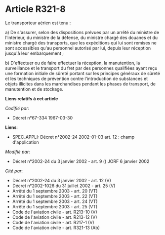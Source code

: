 # Article R321-8

Le transporteur aérien est tenu :

a) De s'assurer, selon des dispositions prévues par un arrêté du ministre de l'intérieur, du ministre de la défense, du
ministre chargé des douanes et du ministre chargé des transports, que les expéditions qui lui sont remises ne sont
accessibles qu'au personnel autorisé par lui, depuis leur réception jusqu'à leur embarquement ;

b) D'effectuer ou de faire effectuer la réception, la manutention, la surveillance et le transport du fret par des personnes
qualifiées ayant reçu une formation initiale de sûreté portant sur les principes généraux de sûreté et les techniques de
prévention contre l'introduction de substances et objets illicites dans les marchandises pendant les phases de transport, de
manutention et de stockage.

**Liens relatifs à cet article**

_Codifié par_:

  - Décret n°67-334 1967-03-30

**Liens**:

  - SPEC_APPLI: Décret n°2002-24 2002-01-03 art. 12 : champ d'application

_Modifié par_:

  - Décret n°2002-24 du 3 janvier 2002 - art. 9 () JORF 6 janvier 2002

_Cité par_:

  - Décret n°2002-24 du 3 janvier 2002 - art. 12 (V)
  - Décret n°2002-1026 du 31 juillet 2002 - art. 25 (V)
  - Arrêté du 1 septembre 2003 - art. 20 (VT)
  - Arrêté du 1 septembre 2003 - art. 22 (VT)
  - Arrêté du 1 septembre 2003 - art. 24 (VT)
  - Arrêté du 1 septembre 2003 - art. 25 (VT)
  - Code de l'aviation civile - art. R213-10 (V)
  - Code de l'aviation civile - art. R213-12 (V)
  - Code de l'aviation civile - art. R217-1 (V)
  - Code de l'aviation civile - art. R321-13 (Ab)
